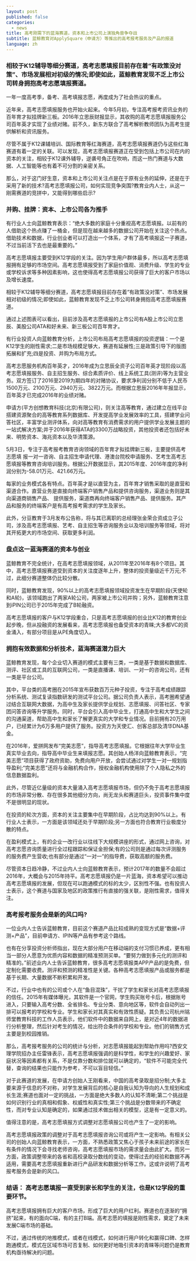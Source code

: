 ```yaml
---
layout: post
published: false
categories:
  - news
title: 高考刚需下的蓝海赛道，资本和上市公司上演独角兽争夺战
subtitle: 蓝鲸教育对ApplySquare（申请方）等推出的高考报考服务及产品的报道
language: zh
---
```

### 相较于K12辅导等细分赛道，高考志愿填报目前存在着“有政策没对策”、市场发展相对初级的情况;即使如此，蓝鲸教育发现不乏上市公司转身拥抱高考志愿填报赛道。



一年一度高考季，备考、高考填报志愿，再度成为了社会热议的重点。

近年来，高考志愿填报服务也开始火起来。今年5月初，专注高考报考资讯业务的百年育才拟挂牌新三板。2016年立思辰财报显示，其收购的高考志愿填报服务公司百年英才实现了业绩对赌。前不久，新东方联合了高考解析教师团队为高考生提供解析和资讯服务。

尽管不属于K12课辅培训、国际教育等红海赛道，高考志愿填报赛道仍与这些红海赛道有着一定的关联。可以发现，高考志愿填报赛道正在受到包括上市公司在内的资本的关注，相较于K12课外辅导，逆袭号角正在吹响，而这一热门赛道与大数据、人工智能等也有着不可分割的亲密关系。

那么，对于这门好生意，资本和上市公司关注点是在于原有业务的延伸，还是在于采用了新的技术?高考志愿填报公司，如何实现竞争突围?教育业内人士，从这一刚需赛道的竞拼中，又能得到哪些启示?

### 并购、挂牌：资本、上市公司各为推手

有行业人士向蓝鲸教育表示：“绝大多数的家庭十分重视高考志愿填报。以前有的人借助这个热点赚了一桶金，但是现在越来越多的数据公司开始在关注这个热点。借助技术和数据，行业创业者可以打造出一个体系，才有了高考填报这一子赛道，不过当前活下去也是最重要的。”

高考志愿填报主要受到K12学段的关注。因为学生用户群体最多，所以高考志愿填报拥有足够的市场空间。高考志愿填报受到了家庭价值观、消费升级、学生的专业或学校诉求等多种因素影响，这也使得高考志愿填报公司获得了巨大的客户市场以及增长速度。

相较于K12辅导等细分赛道，高考志愿填报目前存在着“有政策没对策”、市场发展相对初级的情况;即使如此，蓝鲸教育发现不乏上市公司转身拥抱高考志愿填报赛道。


通过上述图表可以看出，目前涉及高考志愿填报的上市公司有A股上市公司立思辰、美股公司ATA和好未来、新三板公司百年育才。

有行业投资人向蓝鲸教育分析，上市公司布局高考志愿填报的投资逻辑：一个是K12学生的刚性需求;二是市场规模足够大，赛道有延展性;三是政策引导下的版图拓展和扩充;四是投资、并购为布局方式。

高考志愿服务机构百年英才，2016年成为立思辰全资子公司百年英才现阶段以高考志愿填报服务、自主招生服务、综合素质评价、线上系统工具(测评)等为主营业务。双方签订了2016至2019为期四年的对赌协议，要求净利润分别不低于人民币1500万元、2100万元、2940万元、3822万元。而根据立思辰2016年年报显示，百年英才已完成2016年的业绩对赌。

申请方(平方创想教育科技(北京)有限公司)，则关注高等教育，通过建立在线平台搭建资源聚合的高等教育系列数据库、开发提高学业发展效率的工具，搭建学业问答社区，丰富学业测评体系，向对高等教育有消费需求的用户提供学业发展主题的一站式解决方案;并于2016年获得ATA的3300万战略投资，其他投资者还包括好未来、明势资本、海兆资本以及华清策源。

5月3日，专注于高考报考教育咨询领域的百年育才拟挂牌新三板，主要提供高考志愿填 报一对一咨询、自主招生申请代理、港澳台院校申请服务、艺考生高考志愿填报等教育咨询培训服务。根据公开数据显示，其2015年度、2016年度的净利润分别为-58.01万元、421.66万元。

每家的业务模式各有特点。百年英才是以直营为主，百年育才销售采取的是直营和渠道合作。直营业务是直接向终端客户销售产品和提供咨询服务，渠道业务则是其向渠道商销售产品、 提供服务，渠道商再向终端客户销售产品、提供服务。其产品和服务的终端客户是有高考报考需求的学生及家长。

此外，分豆教育于3月发布公告称，将与其已离职的总经理张金荣合资成立子公司，涉及高考志愿填报、艺考、自主招生等咨询服务业以及培训服务等领域，将对其开拓更大的市场空间、获取更多利润。

### 盘点这一蓝海赛道的资本与创业

蓝鲸教育不完全统计，在高考志愿填报领域，从2011年至2016年有8个项目。其中，高考志愿填报赛道受到资本的关注度逐年上升，整体的投资量级近千万元;不过，此细分赛道整体仍比较分散。

同时，蓝鲸教育发现，90%以上的高考志愿填报领域投资发生在早期阶段(天使轮和A轮)，该领域跑出了两家A轮公司，两家被上市公司并购；另外，蓝鲸教育注意到iPIN公司已于2015年完成了B轮融资。

高考志愿填报的客户与K12学段重合，只是高考志愿填报的创业比K12的教育创业起步晚，但从投融资的发展看来，高考志愿填报也备受资本的青睐;大多都VC的资金涌入，有部分项目是从PE角度切入。

### 拥抱有效数据和分析技术，蓝海赛道潜力巨大

蓝鲸教育发现，每个企业切入赛道的模式主要有三类，一类是基于数据和数据库、测评、社区或工具的互联网公司，一类是直播课、培训、一对一的咨询公司，还有一类是平台公司。

其中，平台类的高考圈在2015年宣布获数百万元种子投资，专注于高考成绩跟踪分析系统、测试复读指数研发的测试平台公司。据公司负责人表示，高考圈希望通过结合互联网大数据，为高中生及家长提供学业规划、志愿填报、问答社区、专家团问答咨询等升学服务。同时，平台会引入高中毕业生，打通高中生和大学生之间的沟通渠道，帮助高中生和家长了解更真实的大学和专业情况。目前拥有20万用户，已经累计为6万多用户提供了服务。投资方为天使汇、创客总部及清华DNA基金。

在2016年，爱拼网发布“完美志愿”，指导高考志愿填报。它根据往年大学毕业生真实毕业去向，指导高中毕业生来填报志愿。其创始人杨洋向蓝鲸教育表示，“完美志愿”项目获得了政府资助，免费向用户开放，会尝试通过对学生一对一规划指导盈利;“完美志愿”还将与金融机构合作，授权金融机构使用除了个人隐私之外的信息数据盈利。

此外，尽管近亿量级的资本大量涌入高考志愿填报市场，但仍不免于高考志愿填报的市场非常分散、存在很多其他细分方向，尚无龙头和赛道巨头，投资事件集中度不是很明显的现状。

在投资的轮次方面，资本的关注主要集中在早期阶段，占比均达到90%以上。有行业人士表示，一方面是该领域还处于早期阶段;另一方面也符合教育行业极度分散的特点。

在盈利模式上，有的企业一改行业以往线下大规模讲座的形式，通过网上咨询，对高考志愿咨询质量进行全过程跟踪和保证金担保;有的公司则是通过每次评测服务的服务费产生营收;也有部分是通过“一对一”的指导费，获取高额的服务费。

尽管资本日趋冷静，不过业内人士向蓝鲸教育表示，预计2017年的数量不会超过2016年，大概会与2015年持平。高考志愿填报仍是一片蓝海，资本希望可以推动高考志愿填报的发展，但现在可以跑通模式的标的太少，区别性不强。也有投资人士表示，这个赛道与国家及地区的政策推行有直接的强关联，是刚性需求，值得关注。

### 高考报考服务会是新的风口吗?

一位业内人士告诉蓝鲸教育，目前这个赛道产品比较成熟的变现方式是“数据+评测+产品”，目前申请方、IPIN等产品有参考这个路线。

也有在分享投资分析师指出，现在大部分用户在移动端的支付习惯已养成，更有相当一部分人愿意为优质内容和数据的精准预测买单。“要努力做到多元化的测评和精准的。”前述业内人士告诉蓝鲸教育，很多高考志愿填报类APP产品的是免费，但定制化需要收费。测评和预测的精准性是关键。各种高考志愿填报产品或服务都是基于长期、大量数据不断积累和开发。

不过，行业中也有的公司或个人在“鱼目混珠”，干扰了学生和家长对高考志愿填报的信任。2015年有媒体曝光，其软件是一个官网，学生购买账号卡后，根据账号进入，只要输入高考分数、全省排名、专业分类、意向地区等，软件会自动列出一排可以报考的学校和专业。学生和家长对其真实和有效性质疑。其负责公司杭州铭师堂教育科技的工作人员表示，他们软件中的数据来自网上，是对近4年的数据进行分析整理，然后针对考生的情况，给出符合条件的学校和专业。他们的销售方式主要是到校园推销。

那么，高考报考服务的公司的统计与分析，对志愿填报能起到帮助作用吗?西安文理学院招办主任雷锋表示，高考志愿填报强调的是科学性，和学生的兴趣爱好、家庭状况等因素都有关系，不是仅靠分数和排位就可以确定的，“软件不可能完全代替，查询的结果也只能作为参考，不可以盲目轻信。”

对于此赛道的发展，在申请方创始人王刚看来，中国的高考录取是招分制;大多主要来源于信息的不对称，对学生发展背后的核心是自我认知为导向的人生规划和成长生涯;赛道也面对一定的挑战，一方面是绝大多数人的认知不清晰;第二个挑战是如何识别行业的真相和假象、权威性和真实性;第三个挑战是分数带来的不确定性，而对专业认知是确定的，如果通过技术做出相关的模型，这是有一定意义的。

值得注意的是，高考志愿填报方式调整对志愿填报公司也产生了一定的影响。

高考志愿填报政策的调整对于高考志愿填报咨询公司或将产生一定影响。有相关公司的创始人向蓝鲸教育表示，一方面，不熟悉政策又焦心于孩子未来前途的家长在有条件的情况下会寻找老师咨询，高考志愿填报市场的需求量会由此扩大。而另一方面，政策调整带来的各省和高校录取分数线的变动，使得过去的经验和数据不再适用，需要高考志愿填报重新进行产品研发和数据分析等工作。这或许说明了高考报考服务会是新的风口。

### 结语： 高考志愿填报一直受到家长和学生的关注，也是K12学段的重要环节。

高考志愿填报拥有巨大的客户市场，形成了巨大的用户红利。赛道也在逐渐的“拥挤”起来，有的面向C端，有的主打B端。高考志愿的填报是刚性需求，奠定了未来发展C端市场的基础。

不过，通过传统的地推模式，或者在线模式，如何进行用户转化和赢得口碑、怎样跑通模式，模式在区域市场可否复制、如何更好地吸引资本的青睐等问题仍是教育机构亟待解决的问题。
